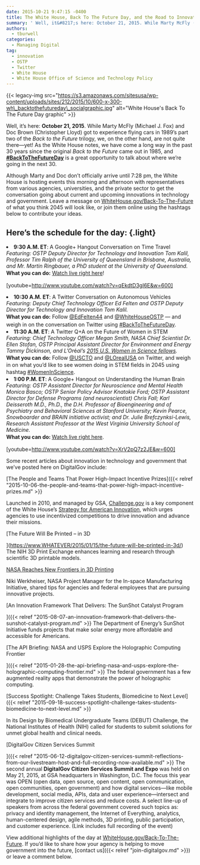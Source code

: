 ```yaml
---
date: 2015-10-21 9:47:15 -0400
title: The White House, Back To The Future Day, and the Road to Innovation
summary: ' Well, it&#8217;s here: October 21, 2015. While Marty McFly (Michael J. Fox) and Doc Brown (Christopher Lloyd) got to experience flying cars in 1989&#8217;s part two of the Back to the Future trilogy, we, on the other hand, are not quite there&mdash;yet! As the White House'
authors:
  - tburwell
categories:
  - Managing Digital
tag:
  - innovation
  - OSTP
  - Twitter
  - White House
  - White House Office of Science and Technology Policy
---
```


{{< legacy-img src="https://s3.amazonaws.com/sitesusa/wp-content/uploads/sites/212/2015/10/600-x-300-wh\_backtothefutureday\_socialgraphic.jpg" alt="White House's Back To The Future Day graphic" >}}

<p class="light">
  Well, it&#8217;s here: <strong>October 21, 2015</strong>. While Marty McFly (Michael J. Fox) and Doc Brown (Christopher Lloyd) got to experience flying cars in 1989&#8217;s part two of the <em>Back to the Future</em> trilogy, we, on the other hand, are not quite there—yet! As the White House notes, we have come a long way in the past 30 years since the original <em>Back to the Future</em> came out in 1985, and <strong><a href="https://twitter.com/search?q=%23BackToTheFutureDay">#BackToTheFutureDay</a></strong> is a great opportunity to talk about where we&#8217;re going in the next 30.
</p>

<p class="light">
  Although Marty and Doc don&#8217;t officially arrive until 7:28 pm, the White House is hosting events this morning and afternoon with representatives from various agencies, universities, and the private sector to get the conversation going about current and upcoming innovations in technology and government. Leave a message on <a href="https://www.WhiteHouse.gov/Back-To-The-Future">WhiteHouse.gov/Back-To-The-Future</a> of what you think 2045 will look like, or join them online using the hashtags below to contribute your ideas.
</p>

## Here&#8217;s the schedule for the day: {.light}

<li class="light">
  <strong>9:30 A.M. ET</strong>: A Google+ Hangout Conversation on Time Travel<br /> <em>Featuring: OSTP Deputy Director for Technology and Innovation Tom Kalil, Professor Tim Ralph of the University of Queensland in Brisbane, Australia, and Mr. Martin Ringbauer, a PhD student at the University of Queensland.<br /> </em><strong style="line-height: 1.5">What you can do:</strong> <a style="line-height: 1.5" href="https://www.whitehouse.gov/blog/2015/10/20/back-to-the-future-day">Watch live right here</a><span style="line-height: 1.5">!</span>
</li>

[youtube=http://www.youtube.com/watch?v=qEkdtD3gI6E&w=600]

 

<li class="light">
  <strong>10:30 A.M. ET</strong>: A Twitter Conversation on Autonomous Vehicles<br /> <em>Featuring: Deputy Chief Technology Officer Ed Felten and OSTP Deputy Director for Technology and Innovation Tom Kalil.<br /> </em><strong style="line-height: 1.5">What you can do:</strong><span style="line-height: 1.5"> Follow </span><a style="line-height: 1.5" href="https://twitter.com/EdFelten44">@EdFelten44</a><span style="line-height: 1.5"> and </span><a style="line-height: 1.5" href="https://twitter.com/whitehouseostp">@WhiteHouseOSTP</a><span style="line-height: 1.5"> &#8212; and weigh in on the conversation on Twitter using </span><a style="line-height: 1.5" href="https://twitter.com/search?q=%23BackToTheFutureDay">#BackToTheFutureDay</a><span style="line-height: 1.5">.</span>
</li>

<li class="light">
  <strong>11:30 A.M. ET</strong>: A Twitter Q+A on the Future of Women in STEM<br /> <em>Featuring: Chief Technology Officer Megan Smith, NASA Chief Scientist Dr. Ellen Stofan, OSTP Principal Assistant Director for Environment and Energy Tammy Dickinson, and </em><em>L&#8217;Or</em>é<em>al&#8217;s</em><em> <a href="http://www.lorealusa.com/Foundation/FWIS2.aspx?topcode=Foundation_AccessibleScience_WE_2015_US_Fellows">2015 U.S. Women in Science fellows</a>.<br /> </em><strong style="line-height: 1.5">What you can do:</strong><span style="line-height: 1.5"> Follow </span><a style="line-height: 1.5" href="https://twitter.com/USCTO">@USCTO</a><span style="line-height: 1.5"> and </span><a style="line-height: 1.5" href="https://twitter.com/LOrealUSA">@LOrealUSA</a><span style="line-height: 1.5"> on Twitter, and weigh in on what you&#8217;d like to see women doing in STEM fields in 2045 using hashtag </span><a style="line-height: 1.5" href="https://twitter.com/search?q=%23WomenInScience">#WomenInScience</a><span style="line-height: 1.5">.</span>
</li>

<li class="light">
  <strong>1:00 P.M. ET</strong>: A Google+ Hangout on Understanding the Human Brain<br /> <em>Featuring: OSTP Assistant Director for Neuroscience and Mental Health Monica Basco; OSTP Senior Policy Advisor Knatokie Ford; OSTP Assistant Director for Defense Programs (and neuroscientist) Chris Fall; Karl Deisseroth M.D., Ph.D., the D.H. Professor of Bioengineering and of Psychiatry and Behavioral Sciences at Stanford University; Kevin Pearce, Snowboarder and BRAIN initiative activist; and Dr. Julie Brefczynksi-Lewis, Research Assistant Professor at the West Virginia University School of Medicine.<br /> </em><strong style="line-height: 1.5">What you can do: </strong><a style="line-height: 1.5" href="https://www.whitehouse.gov/blog/2015/10/20/back-to-the-future-day">Watch live right here</a><span style="line-height: 1.5">.</span>
</li>

[youtube=http://www.youtube.com/watch?v=XrV2pQ7z2JE&w=600]

 

Some recent articles about innovation in technology and government that we&#8217;ve posted here on DigitalGov include:

[The People and Teams That Power High-Impact Incentive Prizes]({{< relref "2015-10-06-the-people-and-teams-that-power-high-impact-incentive-prizes.md" >}}
  
Launched in 2010, and managed by GSA, [Challenge.gov](http://www.challenge.gov) is a key component of the White House’s [Strategy for American Innovation](https://www.whitehouse.gov/sites/default/files/uploads/InnovationStrategy.pdf), which urges agencies to use incentivized competitions to drive innovation and advance their missions.

[The Future Will Be Printed – in 3D
  
](https://www.WHATEVER/2015/01/15/the-future-will-be-printed-in-3d/) The NIH 3D Print Exchange enhances learning and research through scientific 3D printable models.

[NASA Reaches New Frontiers in 3D Printing](https://www.WHATEVER/2015/01/29/nasa-reaches-new-frontiers-in-3d-printing/)
  
Niki Werkheiser, NASA Project Manager for the In-space Manufacturing Initiative, shared tips for agencies and federal employees that are pursuing innovative projects.

[An Innovation Framework That Delivers: The SunShot Catalyst Program
  
]({{< relref "2015-08-07-an-innovation-framework-that-delivers-the-sunshot-catalyst-program.md" >}} The Department of Energy’s SunShot Initiative funds projects that make solar energy more affordable and accessible for Americans.

[The API Briefing: NASA and USPS Explore the Holographic Computing Frontier
  
]({{< relref "2015-01-28-the-api-briefing-nasa-and-usps-explore-the-holographic-computing-frontier.md" >}} The federal government has a few augmented reality apps that demonstrate the power of holographic computing.

[Success Spotlight: Challenge Takes Students, Biomedicine to Next Level]({{< relref "2015-09-18-success-spotlight-challenge-takes-students-biomedicine-to-next-level.md" >}}
  
In its Design by Biomedical Undergraduate Teams (DEBUT) Challenge, the National Institutes of Health (NIH) called for students to submit solutions for unmet global health and clinical needs.

[DigitalGov Citizen Services Summit
  
]({{< relref "2015-06-12-digitalgov-citizen-services-summit-reflections-from-our-livestream-host-and-full-recording-now-available.md" >}} The second annual **DigitalGov Citizen Services Summit and Expo** was held on May 21, 2015, at GSA headquarters in Washington, D.C. The focus this year was OPEN (open data, open source, open content, open communication, open communities, open government) and how digital services—like mobile development, social media, APIs, data and user experience—intersect and integrate to improve citizen services and reduce costs. A select line-up of speakers from across the federal government covered such topics as: privacy and identity management, the Internet of Everything, analytics, human-centered design, agile methods, 3D printing, public participation, and customer experience. (Link includes full recording of the event)

View additional highlights of the day at [WhiteHouse.gov/Back-To-The-Future](https://www.WhiteHouse.gov/Back-To-The-Future). If you&#8217;d like to share how your agency is helping to move government into the future, [contact us]({{< relref "join-digitalgov.md" >}}) or leave a comment below.